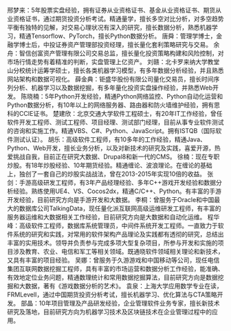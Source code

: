 邢梦来：5年股票实盘经验，拥有证券从业资格证书、基金从业资格证书、期货从业资格证书，通过期货投资分析考试。精通量学，擅长多空对比分析，对多空趋势平衡有独特的见解，对交易心理状况有深入的研究，擅长数据分析，熟悉机器学习，精通Tensorflow、PyTorch，擅长Python数据分析。
唐舜：管理学博士，金融学博士后，中投证券资产管理部投资经理，擅长量化套利策略研究与交易。
余舟：智信创富资产管理有限公司交易总监，擅长量化投资策略构建和风险控制，对市场行情走势有着精准的判断，实盘管理上亿资产。
刘赣：北卡罗来纳大学教堂山分校统计运筹学硕士，擅长各类机器学习模型，有多年数据分析经验，并且熟悉网站架构和数据可视化。
薛金典：钜盛华股份有限公司量化交易员，擅长时间序列分析、机器学习以及数据挖掘，有多年量化投资实盘操作经验，并熟悉Web开发。
陈晓楠：5年Python开发经验，精通Python网络监控、Python自动化运营和Python数据分析，有10年以上的网络服务器、路由器和防火墙维护经验，拥有思科的CCIE证书。
楚建欣：北京交通大学软件工程硕士，有20年IT工作经验，曾任软件开发工程师、测试工程师、项目经理、测试部门经理，目前从事专业软件测试的咨询和实施工作。精通VBS、C#、Python、JavaScript。拥有ISTQB（国际软件测试认证）。
胡乐：高级软件工程师，有10多年的工作经验，精通Java、Python、Web开发，擅长业务分析，以及对新技术的研究及实践，喜爱开源，热爱挑战自我，目前正在研究大数据、Drupal8和新一代的CMS。
徐楠：现在专职炒股。有18年炒股经验、10年期货经验。精通缠论、波浪理论。在缠论的基础上，独创了一套自己的炒股实战战法，曾在2013-2015年实现10倍的收益。
张剑：手游高级研发工程师，有3年产品经理经验、多年C++游戏开发经验和数据分析经验。熟练使用UE4、VS、Cocos2dx，精通C/C++、Python。有丰富的手游开发经验，目前研究方向是手游开发和大数据。
李桐：曾服务于Oracle和中国最大的数据库公司TalkingData，现任量化派互联网高级运维研发工程师，有丰富的服务器运维和大数据相关工作经验，目前研究方向是大数据和自动化运维。
程华峰：高级软件工程师，数据库系统管理员，中间件系统开发工程师。一直致力于软件系统的研究和实践，对常用的软件架构产品理论及实践都有透彻的研究，总结出丰富的实用技术。领导并负责参与完成多项大型复杂项目，所参与开发和实施的项目涉及教育、农业、电信和军工等相关领域。既通晓软件领域相关理论和新技术，又具有丰富的项目经验。
吴娜：曾服务于久游游戏和中国移动等公司，现任电信集团互联网数据挖掘工程师，具有丰富的市场运营和数据分析工作经验，能准确、有效地定位业务问题，精通数理统计和常用数据挖掘算法，目前研究方向是数据挖掘和大数据，著有《游戏数据分析的艺术》。
袁泉：上海大学应用数学专业在读，FRMLevelI，通过中国期货投资分析考试，擅长机器学习、优化算法与CTA策略开发。
部晶：10年项目管理及产品研发经验，企业管理软件业务专家，擅长新技术研究及落地，目前研究方向为机器学习技术及区块链技术在企业管理过程中的应用。